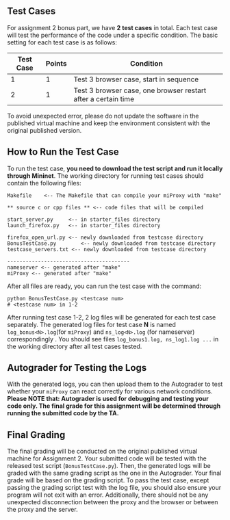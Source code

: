 ## Test Cases 

For assignment 2 bonus part, we have **2 test cases** in total. Each test case will test the performance of the code under a specific condition. The basic setting for each test case is as follows:

| Test Case | Points | Condition                                                    |
| --------- | ------ | ------------------------------------------------------------ |
| 1         | 1      | Test 3 browser case, start in sequence                       |
| 2         | 1      | Test  3 browser case, one browser restart after a certain time |

 To avoid unexpected error, please do not update the software in the published virtual machine and keep the environment consistent with the original published version.

## How to Run the Test Case

To run the test case, **you need to download the test script and run it locally through Mininet**. The working directory for running test cases should contain the following files:

```
Makefile 	<-- The Makefile that can compile your miProxy with "make"

** source c or cpp files ** <-- code files that will be compiled

start_server.py	 	<-- in starter_files directory
launch_firefox.py 	<-- in starter_files directory

firefox_open_url.py	<-- newly downloaded from testcase directory
BonusTestCase.py 		<-- newly downloaded from testcase directory
testcase_servers.txt <-- newly downloaded from testcase directory

----------------------------------------
nameserver <-- generated after "make"
miProxy <-- generated after "make"
```

After all files are ready, you can run the test case with the command:

```
python BonusTestCase.py <testcase num> 
# <testcase num> in 1-2
```

After running test case 1-2, 2 log files will be generated for each test case separately. The generated log files for test case **N** is named `log_bonus<N>.log`(for `miProxy`) and `ns_log<N>.log` (for nameserver) correspondingly . You should see files `log_bonus1.log, ns_log1.log ...` in the working directory after all test cases tested. 

## Autograder for Testing the Logs

With the generated logs, you can then upload them to the Autograder to test whether your `miProxy` can react correctly for various network conditions. **Please NOTE that: Autograder is used for debugging and testing your code only. The final grade for this assignment will be determined through running the submitted code by the TA.**

## Final Grading

The final grading will be conducted on the original published virtual machine for Assignment 2. Your submitted code will be tested with the released test script (`BonusTestCase.py`). Then, the generated logs will be graded with the same grading script as the one in the Autograder. Your final grade will be based on the grading script. To pass the test case, except passing the grading script test with the log file, you should also ensure your program will not exit with an error. Additionally, there should not be any unexpected disconnection between the proxy and the browser or between the proxy and the server.  



 
